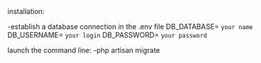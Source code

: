installation:

-establish a database connection in the .env file
DB_DATABASE= `your name`
DB_USERNAME= `your login`
DB_PASSWORD= `your password`

launch the command line:
-php artisan migrate
 
